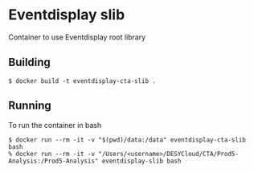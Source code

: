 # Eventdisplay slib

Container to use Eventdisplay root library

## Building

```
$ docker build -t eventdisplay-cta-slib .
```

## Running

To run the container in bash 

```
$ docker run --rm -it -v "$(pwd)/data:/data" eventdisplay-cta-slib bash
% docker run --rm -it -v "/Users/<username>/DESYCloud/CTA/Prod5-Analysis:/Prod5-Analysis" eventdisplay-slib bash
```

